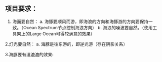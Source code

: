 ## 项目要求：

  1.  海面要自然：
    a.  海豚要顺风而游，即海浪的方向和海豚游的方向要保持一致。（Ocean Spectrum节点控制海浪方向）
    b.  海浪的噪波要自然。（使用工具架上的Large Ocean可得较满意的效果）
    
  2.灯光要自然：
    a.  海豚是往东游的，即逆光游（存在阴影关系）
    
  3.海豚要有湿漉漉的效果:
    
